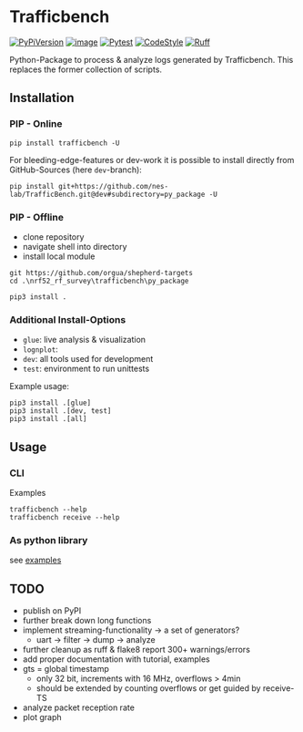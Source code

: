 # Trafficbench

[![PyPiVersion](https://img.shields.io/pypi/v/trafficbench.svg)](https://pypi.org/project/trafficbench)
[![image](https://img.shields.io/pypi/pyversions/trafficbench.svg)](https://pypi.python.org/pypi/trafficbench)
[![Pytest](https://github.com/orgua/trafficbench/actions/workflows/py_unittest.yml/badge.svg)](https://github.com/orgua/trafficbench/actions/workflows/py_unittest.yml)
[![CodeStyle](https://img.shields.io/badge/code%20style-black-000000.svg)](https://github.com/psf/black)
[![Ruff](https://img.shields.io/endpoint?url=https://raw.githubusercontent.com/astral-sh/ruff/main/assets/badge/v2.json)](https://github.com/astral-sh/ruff)

Python-Package to process & analyze logs generated by Trafficbench. This replaces the former collection of scripts.

## Installation

### PIP - Online

```Shell
pip install trafficbench -U
```

For bleeding-edge-features or dev-work it is possible to install directly from GitHub-Sources (here `dev`-branch):

```Shell
pip install git+https://github.com/nes-lab/TrafficBench.git@dev#subdirectory=py_package -U
```

### PIP - Offline

- clone repository
- navigate shell into directory
- install local module

```shell
git https://github.com/orgua/shepherd-targets
cd .\nrf52_rf_survey\trafficbench\py_package

pip3 install .
```

### Additional Install-Options

- `glue`: live analysis & visualization
- `lognplot`:
- `dev`: all tools used for development
- `test`: environment to run unittests

Example usage:

```shell
pip3 install .[glue]
pip3 install .[dev, test]
pip3 install .[all]
```

## Usage

### CLI

Examples

```shell
trafficbench --help
trafficbench receive --help
```

### As python library

see [examples](./examples)

## TODO

- publish on PyPI
- further break down long functions
- implement streaming-functionality -> a set of generators?
  - uart -> filter -> dump -> analyze
- further cleanup as ruff & flake8 report 300+ warnings/errors
- add proper documentation with tutorial, examples
- gts = global timestamp
  - only 32 bit, increments with 16 MHz, overflows > 4min
  - should be extended by counting overflows or get guided by receive-TS
- analyze packet reception rate
- plot graph
